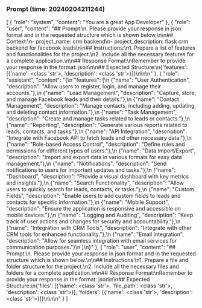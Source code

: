 ### Prompt (time: 20240204211244)

[
    {
        "role": "system",
        "content": "You are a great App Developer"
    },
    {
        "role": "user",
        "content": "## Prompt:\n. Please provide your response in json format and in the requested structure which is shown below.\n\n## Context:\n- project_name: crm backend\n- project_description: flask crm backend for facebook leads\n\n## Instructions:\n1. Prepare a list of features and functionalities for the project.\n2. Include all the necessary features for a complete application.\n\n## Response Format:\nRemember to provide your response in the format: json\n\n## Expected Structure:\n{'features': [{'name': <class 'str'>, 'description': <class 'str'>}]}\n\n\n"
    },
    {
        "role": "assistant",
        "content": "{\n    \"features\": [\n        {\"name\": \"User Authentication\", \"description\": \"Allow users to register, login, and manage their accounts.\"},\n        {\"name\": \"Lead Management\", \"description\": \"Capture, store, and manage Facebook leads and their details.\"},\n        {\"name\": \"Contact Management\", \"description\": \"Manage contacts, including adding, updating, and deleting contact information.\"},\n        {\"name\": \"Task Management\", \"description\": \"Create and manage tasks related to leads or contacts.\"},\n        {\"name\": \"Reporting\", \"description\": \"Generate various reports related to leads, contacts, and tasks.\"},\n        {\"name\": \"API Integration\", \"description\": \"Integrate with Facebook API to fetch leads and other necessary data.\"},\n        {\"name\": \"Role-based Access Control\", \"description\": \"Define roles and permissions for different types of users.\"},\n        {\"name\": \"Data Import/Export\", \"description\": \"Import and export data in various formats for easy data management.\"},\n        {\"name\": \"Notifications\", \"description\": \"Send notifications to users for important updates and tasks.\"},\n        {\"name\": \"Dashboard\", \"description\": \"Provide a visual dashboard with key metrics and insights.\"},\n        {\"name\": \"Search Functionality\", \"description\": \"Allow users to quickly search for leads, contacts, or tasks.\"},\n        {\"name\": \"Custom Fields\", \"description\": \"Enable users to add custom fields to leads and contacts for specific information.\"},\n        {\"name\": \"Mobile Support\", \"description\": \"Ensure the application is responsive and accessible on mobile devices.\"},\n        {\"name\": \"Logging and Auditing\", \"description\": \"Keep track of user actions and changes for security and accountability.\"},\n        {\"name\": \"Integration with CRM Tools\", \"description\": \"Integrate with other CRM tools for enhanced functionality.\"},\n        {\"name\": \"Email Integration\", \"description\": \"Allow for seamless integration with email services for communication purposes.\"}\n    ]\n}"
    },
    {
        "role": "user",
        "content": "## Prompt:\n. Please provide your response in json format and in the requested structure which is shown below.\n\n## Instructions:\n1. Prepare a file and folder structure for the project.\n2. Include all the necessary files and folders for a complete application.\n\n## Response Format:\nRemember to provide your response in the format: json\n\n## Expected Structure:\n{'files': [{'name': <class 'str'>, 'file_path': <class 'str'>, 'description': <class 'str'>}], 'folders': [{'name': <class 'str'>, 'description': <class 'str'>}]}\n\n\n"
    }
]